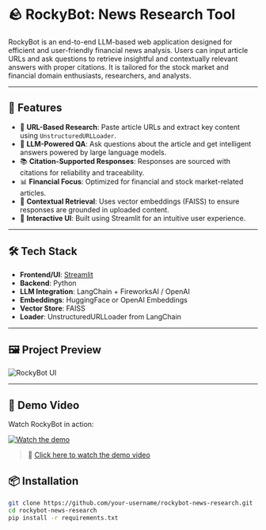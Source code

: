 # 🪨 RockyBot: News Research Tool

RockyBot is an end-to-end LLM-based web application designed for efficient and user-friendly financial news analysis. Users can input article URLs and ask questions to retrieve insightful and contextually relevant answers with proper citations. It is tailored for the stock market and financial domain enthusiasts, researchers, and analysts.

---

## 🚀 Features

- 🔗 **URL-Based Research**: Paste article URLs and extract key content using `UnstructuredURLLoader`.
- 🧠 **LLM-Powered QA**: Ask questions about the article and get intelligent answers powered by large language models.
- 📚 **Citation-Supported Responses**: Responses are sourced with citations for reliability and traceability.
- 📊 **Financial Focus**: Optimized for financial and stock market-related articles.
- 🧭 **Contextual Retrieval**: Uses vector embeddings (FAISS) to ensure responses are grounded in uploaded content.
- 🎨 **Interactive UI**: Built using Streamlit for an intuitive user experience.

---

## 🛠️ Tech Stack

- **Frontend/UI**: [Streamlit](https://streamlit.io/)
- **Backend**: Python
- **LLM Integration**: LangChain + FireworksAI / OpenAI
- **Embeddings**: HuggingFace or OpenAI Embeddings
- **Vector Store**: FAISS
- **Loader**: UnstructuredURLLoader from LangChain

---
## 🖼️ Project Preview

![RockyBot UI](https://res.cloudinary.com/dalxzrf9n/image/upload/v1750061018/ob3gjuofywavgrr5tlic.jpg)

---


## 🎥 Demo Video

Watch RockyBot in action:

[![Watch the demo](https://img.youtube.com/vi/ogukrskefodq1vg6rbn8/0.jpg)](https://res.cloudinary.com/dalxzrf9n/video/upload/v1750060637/ogukrskefodq1vg6rbn8.mp4)

> 🔗 [Click here to watch the demo video](https://res.cloudinary.com/dalxzrf9n/video/upload/v1750060637/ogukrskefodq1vg6rbn8.mp4)

## 📦 Installation

```bash
git clone https://github.com/your-username/rockybot-news-research.git
cd rockybot-news-research
pip install -r requirements.txt

